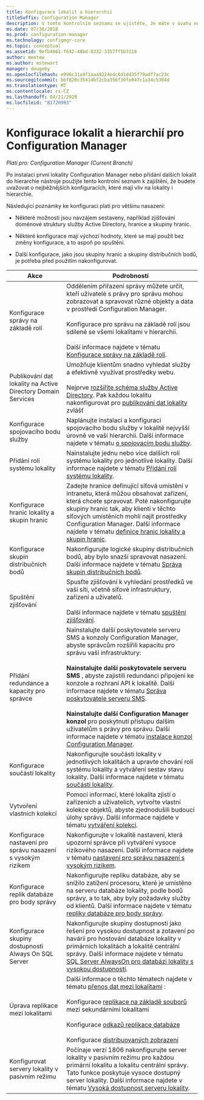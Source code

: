 ```yaml
---
title: Konfigurace lokalit a hierarchií
titleSuffix: Configuration Manager
description: V tomto kontrolním seznamu se ujistěte, že máte v úvahu nejběžnější konfigurace, které mají vliv na lokality i hierarchie.
ms.date: 07/30/2018
ms.prod: configuration-manager
ms.technology: configmgr-core
ms.topic: conceptual
ms.assetid: 9efb4061-f642-48bd-8332-3357ff5b3118
author: mestew
ms.author: mstewart
manager: dougeby
ms.openlocfilehash: e996c31a4f1aaa9224e4c6d1d435f79adf7ac23c
ms.sourcegitcommit: bbf820c35414bf2cba356f30fe047c1a34c5384d
ms.translationtype: MT
ms.contentlocale: cs-CZ
ms.lasthandoff: 04/21/2020
ms.locfileid: "81720993"
---
```

# <a name="configure-sites-and-hierarchies-for-configuration-manager"></a>Konfigurace lokalit a hierarchií pro Configuration Manager

*Platí pro: Configuration Manager (Current Branch)*

Po instalaci první lokality Configuration Manager nebo přidání dalších lokalit do hierarchie nástroje použijte tento kontrolní seznam k zajištění, že budete uvažovat o nejběžnějších konfiguracích, které mají vliv na lokality i hierarchie.  

Následující poznámky ke konfiguraci platí pro většinu nasazení:  

- Některé možnosti jsou navzájem sestaveny, například zjišťování doménové struktury služby Active Directory, hranice a skupiny hranic.  

- Některé konfigurace mají výchozí hodnoty, které se mají použít bez změny konfigurace, a to aspoň po spuštění.  

- Další konfigurace, jako jsou skupiny hranic a skupiny distribučních bodů, je potřeba před použitím nakonfigurovat.  

| Akce | Podrobnosti |  
|------------|-------------|  
| Konfigurace správy na základě rolí | Oddělením přiřazení správy můžete určit, kteří uživatelé s právy pro správu mohou zobrazovat a spravovat různé objekty a data v prostředí Configuration Manager.<br /><br /> Konfigurace pro správu na základě rolí jsou sdílené se všemi lokalitami v hierarchii.   <br/><br/>Další informace najdete v tématu [Konfigurace správy na základě rolí](configure-role-based-administration.md). |  
| Publikování dat lokality na Active Directory Domain Services | Umožňuje klientům snadno vyhledat služby a efektivně využívat prostředky webu.<br /><br /> Nejprve [rozšíříte schéma služby Active Directory](../../../plan-design/network/extend-the-active-directory-schema.md). Pak každou lokalitu nakonfigurovat pro [publikování dat lokality](publish-site-data.md) zvlášť |  
| Konfigurace spojovacího bodu služby | Naplánujte instalaci a konfiguraci spojovacího bodu služby v lokalitě nejvyšší úrovně ve vaší hierarchii. Další informace najdete v tématu [o spojovacím bodu služby](about-the-service-connection-point.md). |  
| Přidání rolí systému lokality | Nainstalujte jednu nebo více dalších rolí systému lokality pro jednotlivé lokality. Další informace najdete v tématu [Přidání rolí systému lokality](add-site-system-roles.md). |  
| Konfigurace hranic lokality a skupin hranic | Zadejte hranice definující síťová umístění v intranetu, která můžou obsahovat zařízení, která chcete spravovat. Poté nakonfigurujte skupiny hranic tak, aby klienti v těchto síťových umístěních mohli najít prostředky Configuration Manager. Další informace najdete v tématu [definice hranic lokality a skupin hranic](define-site-boundaries-and-boundary-groups.md). |  
| Konfigurace skupin distribučních bodů | Nakonfigurujte logické skupiny distribučních bodů, aby bylo snazší spravovat nasazení. Další informace najdete v tématu [Správa skupin distribučních bodů](install-and-configure-distribution-points.md#bkmk_manage). |  
| Spuštění zjišťování | Spusťte zjišťování k vyhledání prostředků ve vaší síti, včetně síťové infrastruktury, zařízení a uživatelů.<br /><br /> Další informace najdete v tématu [spuštění zjišťování](run-discovery.md). |  
| Přidání redundance a kapacity pro správce | Nainstalujte další poskytovatele serveru SMS a konzoly Configuration Manager, abyste správcům rozšířili kapacitu pro správu vaší infrastruktury:<br /><br /> **Nainstalujte další poskytovatele serveru SMS** , abyste zajistili redundanci připojení ke konzole a rozhraní API k lokalitě. Další informace najdete v tématu [Správa poskytovatele serveru SMS](../../manage/modify-your-infrastructure.md#BKMK_ManageSMSprovider).<br /><br /> **Nainstalujte další Configuration Manager konzol** pro poskytnutí přístupu dalším uživatelům s právy pro správu. Další informace najdete v tématu [instalace konzol Configuration Manager](../install/install-consoles.md). |  
| Konfigurace součástí lokality | Nakonfigurujte součásti lokality v jednotlivých lokalitách a upravte chování rolí systému lokality a vytváření sestav stavu lokality. Další informace najdete v tématu [součásti lokality](site-components.md). |  
| Vytvoření vlastních kolekcí | Pomocí informací, které lokalita zjistí o zařízeních a uživatelích, vytvořte vlastní kolekce objektů, abyste zjednodušili budoucí úlohy správy. Další informace najdete v tématu [vytváření kolekcí](../../../clients/manage/collections/create-collections.md). |  
| Konfigurace nastavení pro správu nasazení s vysokým rizikem | Nakonfigurujte v lokalitě nastavení, která upozorní správce při vytváření vysoce rizikového nasazení. Další informace najdete v tématu [nastavení pro správu nasazení s vysokým rizikem](../../manage/settings-to-manage-high-risk-deployments.md). |  
| Konfigurace replik databáze pro body správy | Nakonfigurujte repliku databáze, aby se snížilo zatížení procesoru, které je umístěno na serveru databáze lokality, podle bodů správy, a to tak, aby byly požadavky služby od klientů. Další informace najdete v tématu [repliky databáze pro body správy](database-replicas-for-management-points.md). |  
| Konfigurace skupiny dostupnosti Always On SQL Server | Nakonfigurujte skupiny dostupnosti jako řešení pro vysokou dostupnost a zotavení po havárii pro hostování databáze lokality v primárních lokalitách a lokalitě centrální správy. Další informace najdete v tématu [SQL Server AlwaysOn pro databázi lokality s vysokou dostupností](sql-server-alwayson-for-a-highly-available-site-database.md). |  
| Úprava replikace mezi lokalitami | Další informace o těchto tématech najdete v tématu [přenos dat mezi lokalitami](../../../plan-design/hierarchy/data-transfers-between-sites.md) :<br /><br /> Konfigurace [replikace na základě souborů](../../../plan-design/hierarchy/file-based-replication.md) mezi sekundárními lokalitami<br /><br /> Konfigurace [odkazů replikace databáze](../../../plan-design/hierarchy/database-replication.md)<br /><br /> Konfigurace [distribuovaných zobrazení](../../../plan-design/hierarchy/database-replication.md#bkmk_distviews) |  
| Konfigurovat servery lokality v pasivním režimu | Počínaje verzí 1806 nakonfigurujte server lokality v pasivním režimu pro každou primární lokalitu a lokalitu centrální správy. Tato funkce poskytuje vysoce dostupný server lokality. Další informace najdete v tématu [Vysoká dostupnost serveru lokality](site-server-high-availability.md). |  
